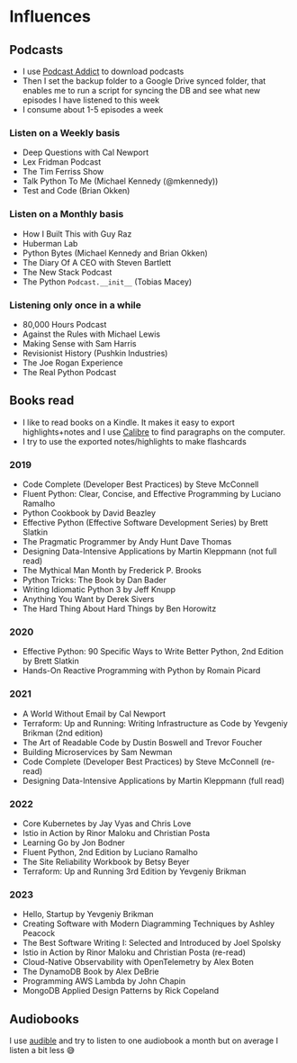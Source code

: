 # Influences

## Podcasts
- I use [Podcast Addict](https://podcastaddict.com/) to download podcasts
- Then I set the backup folder to a Google Drive synced folder, that enables me to run a script for syncing the DB and see what new episodes I have listened to this week
- I consume about 1-5 episodes a week

### Listen on a Weekly basis
- Deep Questions with Cal Newport
- Lex Fridman Podcast
- The Tim Ferriss Show
- Talk Python To Me (Michael Kennedy (@mkennedy))
- Test and Code (Brian Okken)

### Listen on a Monthly basis
- How I Built This with Guy Raz
- Huberman Lab
- Python Bytes (Michael Kennedy and Brian Okken)
- The Diary Of A CEO with Steven Bartlett
- The New Stack Podcast
- The Python `Podcast.__init__` (Tobias Macey)

### Listening only once in a while
- 80,000 Hours Podcast
- Against the Rules with Michael Lewis
- Making Sense with Sam Harris
- Revisionist History (Pushkin Industries)
- The Joe Rogan Experience
- The Real Python Podcast

## Books read
- I like to read books on a Kindle. It makes it easy to export highlights+notes and I use [Calibre](https://calibre-ebook.com/) to find paragraphs on the computer.
- I try to use the exported notes/highlights to make flashcards

### 2019
- Code Complete (Developer Best Practices) by Steve McConnell
- Fluent Python: Clear, Concise, and Effective Programming by Luciano Ramalho
- Python Cookbook by David Beazley
- Effective Python (Effective Software Development Series) by Brett Slatkin
- The Pragmatic Programmer by Andy Hunt Dave Thomas
- Designing Data-Intensive Applications by Martin Kleppmann (not full read)
- The Mythical Man Month by Frederick P. Brooks
- Python Tricks: The Book by Dan Bader
- Writing Idiomatic Python 3 by Jeff Knupp
- Anything You Want by Derek Sivers
- The Hard Thing About Hard Things by Ben Horowitz

### 2020
- Effective Python: 90 Specific Ways to Write Better Python, 2nd Edition by Brett Slatkin
- Hands-On Reactive Programming with Python by Romain Picard

### 2021
- A World Without Email by Cal Newport
- Terraform: Up and Running: Writing Infrastructure as Code by Yevgeniy Brikman (2nd edition)
- The Art of Readable Code by Dustin Boswell and Trevor Foucher
- Building Microservices by Sam Newman
- Code Complete (Developer Best Practices) by Steve McConnell (re-read)
- Designing Data-Intensive Applications by Martin Kleppmann (full read)

### 2022
- Core Kubernetes by Jay Vyas and Chris Love
- Istio in Action by Rinor Maloku and Christian Posta
- Learning Go by Jon Bodner
- Fluent Python, 2nd Edition by Luciano Ramalho
- The Site Reliability Workbook by Betsy Beyer
- Terraform: Up and Running 3rd Edition by Yevgeniy Brikman

### 2023
- Hello, Startup by Yevgeniy Brikman
- Creating Software with Modern Diagramming Techniques by Ashley Peacock
- The Best Software Writing I: Selected and Introduced by Joel Spolsky
- Istio in Action by Rinor Maloku and Christian Posta (re-read)
- Cloud-Native Observability with OpenTelemetry by Alex Boten
- The DynamoDB Book by Alex DeBrie
- Programming AWS Lambda by John Chapin
- MongoDB Applied Design Patterns by Rick Copeland

## Audiobooks
I use [audible](https://www.audible.com/library/titles) and try to listen to one audiobook a month but on average I listen a bit less 😅
